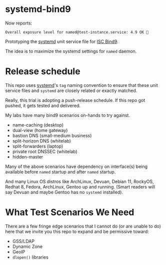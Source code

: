 # systemd-bind9

Now reports:

    Overall exposure level for named@test-instance.service: 4.9 OK 🙂

Prototyping the [systemd](https://github.com/systemd/systemd) unit service file
for [ISC Bind9](https://www.isc.org/bind/).

The idea is to maximize the systemd settings for `named` daemon.

# Release schedule

This repo uses [systemd](https://github.com/systemd/systemd)'s 
`tag` naming convention to ensure that these unit service files 
and `systemd` are closely related or exactly matched.

Really, this trial is adopting a push-release schedule.  If this 
repo got pushed, it gets tested and delivered.

My labs have many bind9 scenarios on-hands to try against.

* name-caching (desktop)
* dual-view (home gateway)
* bastion DNS (small-medium business)
* split-horizon DNS (whitelab)
* split-forwarders (laptop)
* private root DNSSEC (whitelab)
* hidden-master

Many of the above scenarios have dependency on interface(s) being 
available before `named` startup and after `named` startup.

And many Linux OS distros like ArchLinux, Devuan, Debian 11, RockyOS, Redhat 8, Fedora, ArchLinux, Gentoo  up and running.  (Smart readers will say Devuan and maybe Gentoo has no `systemd` installed).


# What Test Scenarios We Need

There are a few fringe edge scenarios that I cannot do (or are unable to do)
here that we invite you this repo to expand and be permissive toward:

* GSS/LDAP
* Dynamic Zone
* GeoIP
* `dlopen()` libraries

